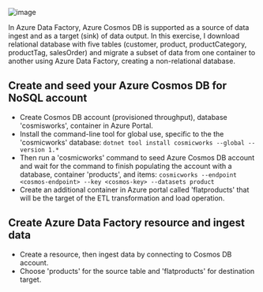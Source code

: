 ![image](https://github.com/ZCHAnalytics/Microsoft-Challenge-data-skills/assets/146954022/84271b02-57db-4904-ae83-136837eafd48)


In Azure Data Factory, Azure Cosmos DB is supported as a source of data ingest and as a target (sink) of data output.
In this exercise, I download relational database with five tables (customer, product, productCategory, productTag, salesOrder) and migrate a subset of data from one container to another using Azure Data Factory, creating a non-relational database. 

## Create and seed your Azure Cosmos DB for NoSQL account
- Create Cosmos DB account (provisioned throughput), database 'cosmisworks', container in Azure Portal.
- Install the command-line tool for global use, specific to the the 'cosmicworks' database:
    `dotnet tool install cosmicworks --global --version 1.*`
-  Then run a 'cosmicworks' command to seed Azure Cosmos DB account and wait for the command to finish populating the account with a database, container 'products', and items:
    `cosmicworks --endpoint <cosmos-endpoint> --key <cosmos-key> --datasets product` 
- Create an additional container in Azure portal called 'flatproducts' that will be the target of the ETL transformation and load operation.

## Create Azure Data Factory resource and ingest data
- Create a resource, then ingest data by connecting to Cosmos DB account.
- Choose 'products' for the source table and 'flatproducts' for destination target.
  

